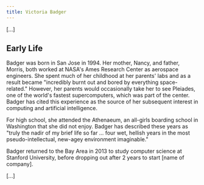 ```yaml
---
title: Victoria Badger
---
```

[...]

## Early Life

Badger was born in San Jose in 1994. Her mother, Nancy, and father, Morris, both worked at NASA's Ames Research Center as aerospace engineers. She spent much of her childhood at her parents' labs and as a result became "incredibly burnt out and bored by everything space-related." However, her parents would occasionally take her to see Pleiades, one of the world's fastest supercomputers, which was part of the center. Badger has cited this experience as the source of her subsequent interest in computing and artificial intelligence.

For high school, she attended the Athenaeum, an all-girls boarding school in Washington that she did not enjoy. Badger has described these years as "truly the nadir of my brief life so far … four wet, hellish years in the most pseudo-intellectual, new-agey environment imaginable."

Badger returned to the Bay Area in 2013 to study computer science at Stanford University, before dropping out after 2 years to start [name of company].

[...]
